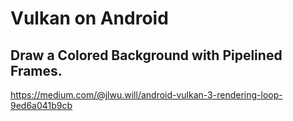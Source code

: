 # Vulkan on Android

## Draw a Colored Background with Pipelined Frames.
https://medium.com/@jlwu.will/android-vulkan-3-rendering-loop-9ed6a041b9cb
